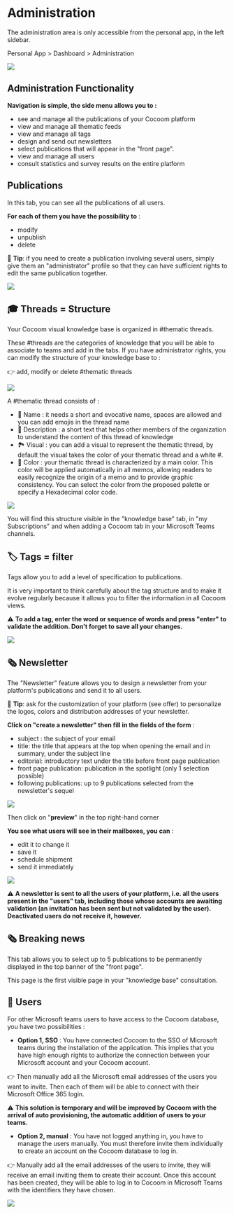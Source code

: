 # Administration
The administration area is only accessible from the personal app, in the left sidebar. 

Personal App > Dashboard > Administration 

![](https://paper-attachments.dropbox.com/s_33DB8C50A65C2FB0F56B8E23D80EB4FDD5ADB7B9A9A15F5473F1D87424ECDED7_1589102800563_Plan+de+travail+45cocoom-guides-2.png)



## Administration Functionality

**Navigation is simple, the side menu allows you to :**

- see and manage all the publications of your Cocoom platform
- view and manage all thematic feeds
- view and manage all tags
- design and send out newsletters
- select publications that will appear in the "front page".
- view and manage all users
- consult statistics and survey results on the entire platform



## Publications

In this tab, you can see all the publications of all users.

**For each of them you have the possibility to** :

- modify
- unpublish
- delete

📌 **Tip**: if you need to create a publication involving several users, simply give them an "administrator" profile so that they can have sufficient rights to edit the same publication together.


![](https://paper-attachments.dropbox.com/s_33DB8C50A65C2FB0F56B8E23D80EB4FDD5ADB7B9A9A15F5473F1D87424ECDED7_1589102919573_Plan+de+travail+44cocoom-guides-2.png)



## 🎓 Threads = Structure

Your Cocoom visual knowledge base is organized in #thematic threads. 

These #threads are the categories of knowledge that you will be able to associate to teams and add in the tabs. If you have administrator rights, you can modify the structure of your knowledge base to :

👉 add, modify or delete #thematic threads


![](https://paper-attachments.dropbox.com/s_33DB8C50A65C2FB0F56B8E23D80EB4FDD5ADB7B9A9A15F5473F1D87424ECDED7_1589102982203_Plan+de+travail+12cocoom-guides-3.png)


A #thematic thread consists of :


- 🔗 Name : it needs a short and evocative name, spaces are allowed and you can add emojis in the thread name
- 📄 Description : a short text that helps other members of the organization to understand the content of this thread of knowledge
- 🏞 Visual  : you can add a visual to represent the thematic thread, by default the visual takes the color of your thematic thread and a white #.
- 🎨 Color : your thematic thread is characterized by a main color. This color will be applied automatically in all memos, allowing readers to easily recognize the origin of a memo and to provide graphic consistency. You can select the color from the proposed palette or specify a Hexadecimal color code.


![](https://paper-attachments.dropbox.com/s_33DB8C50A65C2FB0F56B8E23D80EB4FDD5ADB7B9A9A15F5473F1D87424ECDED7_1589103011543_Plan+de+travail+39cocoom-guides-3.png)


You will find this structure visible in the "knowledge base" tab, in "my Subscriptions" and when adding a Cocoom tab in your Microsoft Teams channels.



## 🏷 Tags = filter

Tags allow you to add a level of specification to publications.

It is very important to think carefully about the tag structure and to make it evolve regularly because it allows you to filter the information in all Cocoom views.

⚠️ **To add a tag, enter the word or sequence of words and press "enter" to validate the addition. Don't forget to save all your changes.**


![](https://paper-attachments.dropbox.com/s_33DB8C50A65C2FB0F56B8E23D80EB4FDD5ADB7B9A9A15F5473F1D87424ECDED7_1589103161704_Plan+de+travail+43cocoom-guides-2.png)




## 🗞 Newsletter

The "Newsletter" feature allows you to design a newsletter from your platform's publications and send it to all users.

📌 **Tip**: ask for the customization of your platform (see offer) to personalize the logos, colors and distribution addresses of your newsletter.

**Click on "create a newsletter" then fill in the fields of the form** :

- subject : the subject of your email
- title: the title that appears at the top when opening the email and in summary, under the subject line
- editorial: introductory text under the title before front page publication
- front page publication: publication in the spotlight (only 1 selection possible)
- following publications: up to 9 publications selected from the newsletter's sequel


![](https://paper-attachments.dropbox.com/s_33DB8C50A65C2FB0F56B8E23D80EB4FDD5ADB7B9A9A15F5473F1D87424ECDED7_1589103213741_Plan+de+travail+40cocoom-guides-2.png)


Then click on "**preview**" in the top right-hand corner

**You see what users will see in their mailboxes, you can** :

- edit it to change it
- save it
- schedule shipment
- send it immediately


![](https://paper-attachments.dropbox.com/s_33DB8C50A65C2FB0F56B8E23D80EB4FDD5ADB7B9A9A15F5473F1D87424ECDED7_1589103253539_Plan+de+travail+41cocoom-guides-2.png)


⚠️ **A newsletter is sent to all the users of your platform, i.e. all the users present in the "users" tab, including those whose accounts are awaiting validation (an invitation has been sent but not validated by the user). Deactivated users do not receive it, however.**


## 🗞 Breaking news

This tab allows you to select up to 5 publications to be permanently displayed in the top banner of the "front page".

This page is the first visible page in your "knowledge base" consultation.



## 👨 Users

For other Microsoft teams users to have access to the Cocoom database, you have two possibilities :


- **Option 1, SSO** : You have connected Cocoom to the SSO of Microsoft teams during the installation of the application. This implies that you have high enough rights to authorize the connection between your Microsoft account and your Cocoom account.

👉 Then manually add all the Microsoft email addresses of the users you want to invite. Then each of them will be able to connect with their Microsoft Office 365 login.

⚠️ **This solution is temporary and will be improved by Cocoom with the arrival of auto provisioning, the automatic addition of users to your teams.**


- **Option 2, manual** : You have not logged anything in, you have to manage the users manually. You must therefore invite them individually to create an account on the Cocoom database to log in.

👉 Manually add all the email addresses of the users to invite, they will receive an email inviting them to create their account. Once this account has been created, they will be able to log in to Cocoom in Microsoft Teams with the identifiers they have chosen.


![](https://paper-attachments.dropbox.com/s_33DB8C50A65C2FB0F56B8E23D80EB4FDD5ADB7B9A9A15F5473F1D87424ECDED7_1589103358196_Plan+de+travail+42cocoom-guides-2.png)


